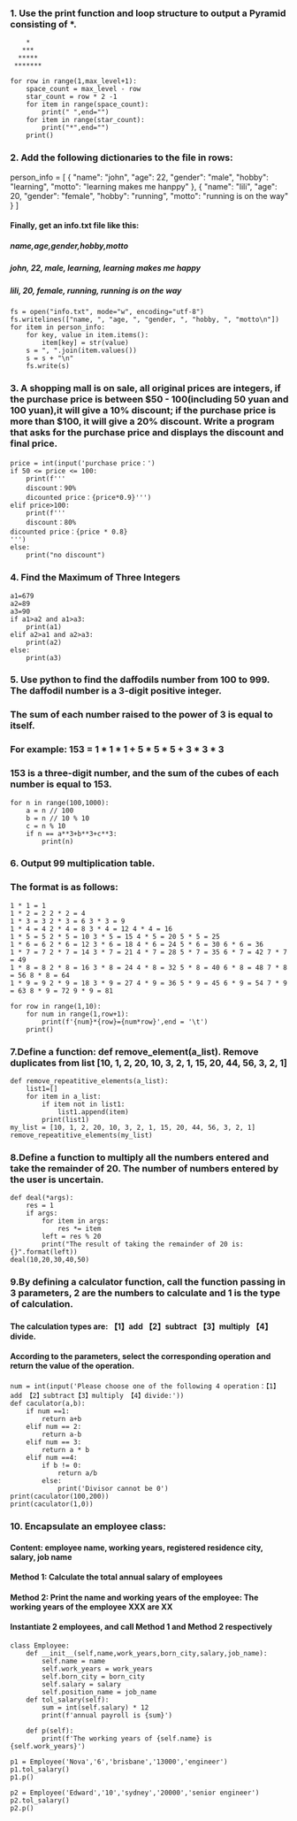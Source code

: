 ### 1. Use the print function and loop structure to output a Pyramid consisting of *.
```
    *
   ***
  *****
 *******
```
```
for row in range(1,max_level+1):
    space_count = max_level - row
    star_count = row * 2 -1
    for item in range(space_count):
        print(" ",end="")
    for item in range(star_count):
        print("*",end="")
    print()
```
### 2. Add the following dictionaries to the file in rows:

person_info = [
    {
        "name": "john",
        "age": 22,
        "gender": "male",
        "hobby": "learning",
        "motto": "learning makes me hanppy"
    },
    {
        "name": "lili",
        "age": 20,
        "gender": "female",
        "hobby": "running",
        "motto": "running is on the way"
    }
]

#### Finally, get an info.txt file like this:
##### name,age,gender,hobby,motto
##### john, 22, male, learning, learning makes me happy
##### lili, 20, female, running, running is on the way

```
fs = open("info.txt", mode="w", encoding="utf-8")
fs.writelines(["name, ", "age, ", "gender, ", "hobby, ", "motto\n"])
for item in person_info:
    for key, value in item.items():
        item[key] = str(value)
    s = ", ".join(item.values())
    s = s + "\n"
    fs.write(s)

```

### 3. A shopping mall is on sale, all original prices are integers, if the purchase price is between $50 - 100(including 50 yuan and 100 yuan),it will give a 10% discount; if the purchase price is more than $100, it will give a 20% discount. Write a program that asks for the purchase price and displays the discount and final price.
```
price = int(input('purchase price：')
if 50 <= price <= 100:
    print(f'''
    discount：90%
    dicounted price：{price*0.9}''')
elif price>100:
    print(f'''
    discount：80%
dicounted price：{price * 0.8}
''')
else:
    print("no discount")
```
### 4. Find the Maximum of Three Integers
```
a1=679
a2=89
a3=90
if a1>a2 and a1>a3:
    print(a1)
elif a2>a1 and a2>a3:
    print(a2)
else:
    print(a3)
```
### 5. Use python to find the daffodils number from 100 to 999. The daffodil number is a 3-digit positive integer.
### The sum of each number raised to the power of 3 is equal to itself.
### For example: 153 = 1 * 1 * 1 + 5 * 5 * 5 + 3 * 3 * 3
### 153 is a three-digit number, and the sum of the cubes of each number is equal to 153.
```
for n in range(100,1000):
    a = n // 100
    b = n // 10 % 10
    c = n % 10
    if n == a**3+b**3+c**3:
        print(n)
```
### 6. Output 99 multiplication table.
### The format is as follows:
```
1 * 1 = 1
1 * 2 = 2 2 * 2 = 4
1 * 3 = 3 2 * 3 = 6 3 * 3 = 9
1 * 4 = 4 2 * 4 = 8 3 * 4 = 12 4 * 4 = 16
1 * 5 = 5 2 * 5 = 10 3 * 5 = 15 4 * 5 = 20 5 * 5 = 25
1 * 6 = 6 2 * 6 = 12 3 * 6 = 18 4 * 6 = 24 5 * 6 = 30 6 * 6 = 36
1 * 7 = 7 2 * 7 = 14 3 * 7 = 21 4 * 7 = 28 5 * 7 = 35 6 * 7 = 42 7 * 7 = 49
1 * 8 = 8 2 * 8 = 16 3 * 8 = 24 4 * 8 = 32 5 * 8 = 40 6 * 8 = 48 7 * 8 = 56 8 * 8 = 64
1 * 9 = 9 2 * 9 = 18 3 * 9 = 27 4 * 9 = 36 5 * 9 = 45 6 * 9 = 54 7 * 9 = 63 8 * 9 = 72 9 * 9 = 81
```
```
for row in range(1,10):
    for num in range(1,row+1):
        print(f'{num}*{row}={num*row}',end = '\t')
    print()

```
### 7.Define a function: def remove_element(a_list). Remove duplicates from list [10, 1, 2, 20, 10, 3, 2, 1, 15, 20, 44, 56, 3, 2, 1]
```
def remove_repeatitive_elements(a_list):
    list1=[]
    for item in a_list:
        if item not in list1:
            list1.append(item)
        print(list1)
my_list = [10, 1, 2, 20, 10, 3, 2, 1, 15, 20, 44, 56, 3, 2, 1]
remove_repeatitive_elements(my_list)
```
### 8.Define a function to multiply all the numbers entered and take the remainder of 20. The number of numbers entered by the user is uncertain.
```
def deal(*args):
    res = 1
    if args:
        for item in args:
            res *= item
        left = res % 20
        print("The result of taking the remainder of 20 is: {}".format(left))
deal(10,20,30,40,50)
```
### 9.By defining a calculator function, call the function passing in 3 parameters, 2 are the numbers to calculate and 1 is the type of calculation.
#### The calculation types are: 【1】add 【2】subtract 【3】multiply 【4】divide.
#### According to the parameters, select the corresponding operation and return the value of the operation.
```
num = int(input('Please choose one of the following 4 operation：【1】add 【2】subtract【3】multiply 【4】divide:'))
def caculator(a,b):
    if num ==1:
        return a+b
    elif num == 2:
        return a-b
    elif num == 3:
        return a * b
    elif num ==4:
        if b != 0:
            return a/b
        else:
            print('Divisor cannot be 0')
print(caculator(100,200))
print(caculator(1,0))
```
### 10. Encapsulate an employee class:
#### Content: employee name, working years, registered residence city, salary, job name
#### Method 1: Calculate the total annual salary of employees
#### Method 2: Print the name and working years of the employee: The working years of the employee XXX are XX
#### Instantiate 2 employees, and call Method 1 and Method 2 respectively
```
class Employee:
    def __init__(self,name,work_years,born_city,salary,job_name):
        self.name = name
        self.work_years = work_years
        self.born_city = born_city
        self.salary = salary
        self.position_name = job_name
    def tol_salary(self):
        sum = int(self.salary) * 12
        print(f'annual payroll is {sum}')

    def p(self):
        print(f'The working years of {self.name} is {self.work_years}')
        
p1 = Employee('Nova','6','brisbane','13000','engineer')
p1.tol_salary()
p1.p()

p2 = Employee('Edward','10','sydney','20000','senior engineer')
p2.tol_salary()
p2.p()
```
